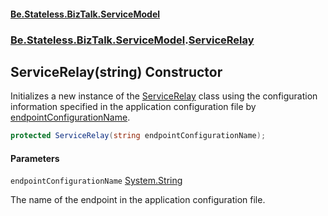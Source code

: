 #### [Be.Stateless.BizTalk.ServiceModel](README.md 'README')
### [Be.Stateless.BizTalk.ServiceModel](Be.Stateless.BizTalk.ServiceModel.md 'Be.Stateless.BizTalk.ServiceModel').[ServiceRelay](ServiceRelay.md 'Be.Stateless.BizTalk.ServiceModel.ServiceRelay')

## ServiceRelay(string) Constructor

Initializes a new instance of the [ServiceRelay](ServiceRelay.md 'Be.Stateless.BizTalk.ServiceModel.ServiceRelay') class using the configuration information specified in
the application configuration file by [endpointConfigurationName](ServiceRelay.ServiceRelay(string).md#Be.Stateless.BizTalk.ServiceModel.ServiceRelay.ServiceRelay(string).endpointConfigurationName 'Be.Stateless.BizTalk.ServiceModel.ServiceRelay.ServiceRelay(string).endpointConfigurationName').

```csharp
protected ServiceRelay(string endpointConfigurationName);
```
#### Parameters

<a name='Be.Stateless.BizTalk.ServiceModel.ServiceRelay.ServiceRelay(string).endpointConfigurationName'></a>

`endpointConfigurationName` [System.String](https://docs.microsoft.com/en-us/dotnet/api/System.String 'System.String')

The name of the endpoint in the application configuration file.